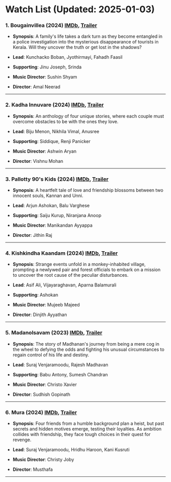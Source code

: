 # Watch List (Updated: 2025-01-03)

### 1. **Bougainvillea** (2024) [IMDb](https://www.imdb.com/title/tt32592802/), [Trailer](https://www.youtube.com/watch?v=l7LEsLdEYJY)

- **Synopsis**: A family's life takes a dark turn as they become entangled in a police investigation into the mysterious disappearance of tourists in Kerala. Will they uncover the truth or get lost in the shadows?

- **Lead**: Kunchacko Boban, Jyothirmayi, Fahadh Faasil
- **Supporting**: Jinu Joseph, Srinda
- **Music Director**: Sushin Shyam
- **Director**: Amal Neerad

---

### 2. **Kadha Innuvare** (2024) [IMDb](https://www.imdb.com/title/tt28372186/), [Trailer](https://www.youtube.com/watch?v=4k9vEE2Xwv0)

- **Synopsis**: An anthology of four unique stories, where each couple must overcome obstacles to be with the ones they love.

- **Lead**: Biju Menon, Nikhila Vimal, Anusree
- **Supporting**: Siddique, Renji Panicker
- **Music Director**: Ashwin Aryan
- **Director**: Vishnu Mohan

---

### 3. **Pallotty 90's Kids** (2024) [IMDb](https://www.imdb.com/title/tt22017632/), [Trailer](https://www.youtube.com/watch?v=JBA1qcKzZOs)

- **Synopsis**: A heartfelt tale of love and friendship blossoms between two innocent souls, Kannan and Unni.

- **Lead**: Arjun Ashokan, Balu Varghese
- **Supporting**: Saiju Kurup, Niranjana Anoop
- **Music Director**: Manikandan Ayyappa
- **Director**: Jithin Raj

---

### 4. **Kishkindha Kaandam** (2024) [IMDb](https://www.imdb.com/title/tt15980138/), [Trailer](https://www.youtube.com/watch?v=6jR7lL-o7js)

- **Synopsis**: Strange events unfold in a monkey-inhabited village, prompting a newlywed pair and forest officials to embark on a mission to uncover the root cause of the peculiar disturbances.

- **Lead**: Asif Ali, Vijayaraghavan, Aparna Balamurali
- **Supporting**: Ashokan
- **Music Director**: Mujeeb Majeed
- **Director**: Dinjith Ayyathan

---

### 5. **Madanolsavam** (2023) [IMDb](https://www.imdb.com/title/tt26423773/), [Trailer](https://www.youtube.com/watch?v=7rr2CXvHZZE)

- **Synopsis**: The story of Madhanan's journey from being a mere cog in the wheel to defying the odds and fighting his unusual circumstances to regain control of his life and destiny.

- **Lead**: Suraj Venjaramoodu, Rajesh Madhavan
- **Supporting**: Babu Antony, Sumesh Chandran
- **Music Director**: Christo Xavier
- **Director**: Sudhish Gopinath

---

### 6. **Mura** (2024) [IMDb](https://www.imdb.com/title/tt33294237/), [Trailer](https://www.youtube.com/watch?v=btEgr48QE2I)

- **Synopsis**: Four friends from a humble background plan a heist, but past secrets and hidden motives emerge, testing their loyalties. As ambition collides with friendship, they face tough choices in their quest for revenge.

- **Lead**: Suraj Venjaramoodu, Hridhu Haroon, Kani Kusruti
- **Music Director**: Christy Joby
- **Director**: Musthafa

---

